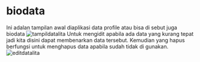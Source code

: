 # biodata 
Ini adalan tampilan awal diaplikasi data profile atau bisa di sebut juga biodata
![tampildatalita](https://user-images.githubusercontent.com/82192226/162866038-d2cd5f83-d699-48a0-88c9-dc0a22416a58.png)
Untuk mengidit apabila ada data yang kurang tepat jadi kita disini dapat membenarkan data tersebut.
Kemudian yang hapus berfungsi untuk menghapus data apabila sudah tidak di gunakan.
![editdatalita](https://user-images.githubusercontent.com/82192226/162866320-0014fcd9-959c-4393-98f7-781d6c6d6035.png)
